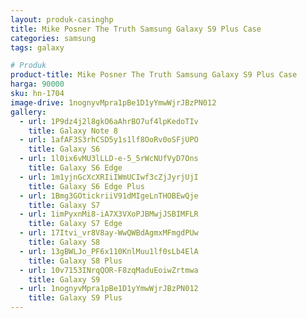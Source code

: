```yaml
---
layout: produk-casinghp
title: Mike Posner The Truth Samsung Galaxy S9 Plus Case
categories: samsung
tags: galaxy

# Produk
product-title: Mike Posner The Truth Samsung Galaxy S9 Plus Case
harga: 90000
sku: hn-1704
image-drive: 1nognyvMpra1pBe1D1yYmwWjrJBzPN012
gallery:
  - url: 1P9dz4j2l8gkO6aAhrBO7uf4lpKedoTIv
    title: Galaxy Note 8
  - url: 1afAF3S3rhCSD5y1s1lf8OoRv0oSFjUPO
    title: Galaxy S6
  - url: 1l0ix6vMU3lLLD-e-5_5rWcNUfVyD7Ons
    title: Galaxy S6 Edge
  - url: 1m1yjnGcXcXRIiIWmUCIwf3cZjJyrjUjI
    title: Galaxy S6 Edge Plus
  - url: 1Bmg3GOtickriiV91dMIgeLnTHOBEwQje
    title: Galaxy S7
  - url: 1imPyxnMi8-iA7X3VXoPJBMwjJSBIMFLR
    title: Galaxy S7 Edge
  - url: 17Itvi_vr8V8ay-WwQWBdAgmxMFmgdPUw
    title: Galaxy S8
  - url: 13gBWLJo_PF6x110KnlMuu1lf0sLb4ElA
    title: Galaxy S8 Plus
  - url: 10v7153INrqQOR-F8zqMaduEoiwZrtmwa
    title: Galaxy S9
  - url: 1nognyvMpra1pBe1D1yYmwWjrJBzPN012
    title: Galaxy S9 Plus
---
```

